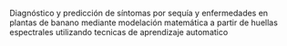 Diagnóstico y predicción de síntomas por sequía y enfermedades en plantas de banano mediante modelación matemática a partir de huellas espectrales utilizando tecnicas de aprendizaje automatico
